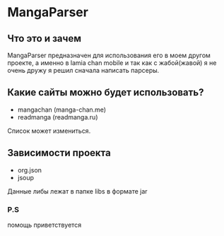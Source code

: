 # MangaParser

## Что это и зачем
MangaParser предназначен для использования  его в моем другом проекте, а именно в lamia chan mobile и так как с жабой(жавой) я не очень дружу я решил сначала написать парсеры.

## Какие сайты можно будет использовать?
 - mangachan (manga-chan.me)
 - readmanga (readmanga.ru)
 
 Список может измениться.
 
 ## Зависимости проекта
 - org.json
 - jsoup
 
 Данные либы лежат в папке libs в формате jar
 
 ### P.S
 помощь приветствуется
